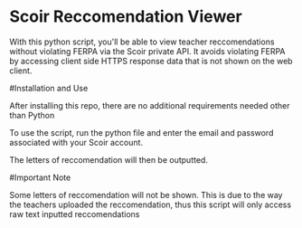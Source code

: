# Scoir Reccomendation Viewer

With this python script, you'll be able to view teacher reccomendations without violating FERPA via the Scoir private API. It avoids violating FERPA by accessing client side HTTPS response data that is not shown on the web client.

#Installation and Use

After installing this repo, there are no additional requirements needed other than Python

To use the script, run the python file and enter the email and password associated with your Scoir account. 

The letters of reccomendation will then be outputted.

#Important Note

Some letters of reccomendation will not be shown. This is due to the way the teachers uploaded the reccomendation, thus this script will only access raw text inputted reccomendations
